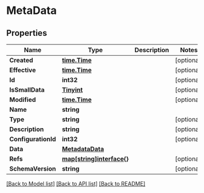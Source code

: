 # MetaData

## Properties

Name | Type | Description | Notes
------------ | ------------- | ------------- | -------------
**Created** | [**time.Time**](time.Time.md) |  | [optional] 
**Effective** | [**time.Time**](time.Time.md) |  | [optional] 
**Id** | **int32** |  | [optional] 
**IsSmallData** | [**Tinyint**](tinyint.md) |  | [optional] 
**Modified** | [**time.Time**](time.Time.md) |  | [optional] 
**Name** | **string** |  | 
**Type** | **string** |  | [optional] 
**Description** | **string** |  | [optional] 
**ConfigurationId** | **int32** |  | [optional] 
**Data** | [**MetadataData**](metadata_data.md) |  | 
**Refs** | [**map[string]interface{}**](.md) |  | [optional] 
**SchemaVersion** | **string** |  | [optional] 

[[Back to Model list]](../README.md#documentation-for-models) [[Back to API list]](../README.md#documentation-for-api-endpoints) [[Back to README]](../README.md)


